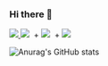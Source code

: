 ### Hi there 👋

<!--
**min-su08/min-su08** is a ✨ _special_ ✨ repository because its `README.md` (this file) appears on your GitHub profile.

Here are some ideas to get you started:

- 🔭 I’m currently working on ...
- 🌱 I’m currently learning ...
- 👯 I’m looking to collaborate on ...
- 🤔 I’m looking for help with ...
- 💬 Ask me about ...
- 📫 How to reach me: ...
- 😄 Pronouns: ...
- ⚡ Fun fact: ...
-->
<span>
  <a href="https://www.instagram.com/m.in_su07/">
    <img src="https://img.shields.io/badge/Instagram-ff69b4?style=plastic&logo=Instagram&logoColor=white"/>
  </a>
</span>
<img src="https://img.shields.io/badge/android-34A853?style=flat&logo=android&logoColor=white"/></a>&nbsp
+ <img src="https://img.shields.io/badge/kotlin-7F52FF?style=flat&logo=kotlin&logoColor=7F52FF"/></a>&nbsp
+ <img src="https://img.shields.io/badge/valorant-FA4454?style=for-the-badge&logo=valorant&logoColor=white">

![Anurag's GitHub stats](https://github-readme-stats.vercel.app/api?username=min-su08&show_icons=true&theme=dark)










